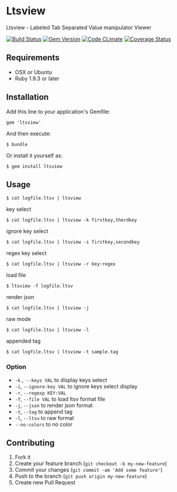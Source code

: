 Ltsview
=================================================================

Ltsview - Labeled Tab Separated Value manipulator Viewer

[![Build Status](https://travis-ci.org/naoto/ltsview.png?branch=master)](https://secure.travis-ci.org/naoto/ltsview)
[![Gem Version](https://badge.fury.io/rb/ltsview.png)](https://badge.fury.io/rb/ltsview)
[![Code CLimate](https://codeclimate.com/github/naoto/ltsview.png)](https://codeclimate.com/github/naoto/ltsview)
[![Coverage Status](https://coveralls.io/repos/naoto/ltsview/badge.png?branch=master)](https://coveralls.io/r/naoto/ltsview)


## Requirements

 * OSX or Ubuntu
 * Ruby 1.9.3 or later

## Installation

Add this line to your application's Gemfile:

    gem 'ltsview'

And then execute:

    $ bundle

Or install it yourself as:

    $ gem install ltsview

## Usage

    $ cat logfile.ltsv | ltsview

 key select

    $ cat logfile.ltsv | ltsview -k firstkey,therdkey

 ignore key select

    $ cat logfile.ltsv | ltsview -i firstkey,secondkey

 regex key select

    $ cat logfile.ltsv | ltsview -r key:regex

 load file

    $ ltsview -f logfile.ltsv

 render json

    $ cat logfile.ltsv | ltsview -j

 raw mode

    $ cat logfile.ltsv | ltsview -l 

 appended tag

    $ cat logfile.ltsv | ltsview -t sample.tag

### Option

 * `-k` ,` --keys VAL` to display keys select
 * `-i`, `--ignore-key VAL` to ignore keys select display
 * `-r`, `--regexp KEY:VAL` 
 * `-f`, `--file VAL` to load ltsv format file
 * `-j`, `--json` to render json format
 * `-t`, `--tag` to append tag
 * `-l`, `--ltsv`  to raw format
 * `--no-colors` to no color

## Contributing

1. Fork it
2. Create your feature branch (`git checkout -b my-new-feature`)
3. Commit your changes (`git commit -am 'Add some feature'`)
4. Push to the branch (`git push origin my-new-feature`)
5. Create new Pull Request
